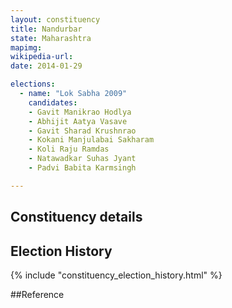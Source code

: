 ```yaml
---
layout: constituency
title: Nandurbar
state: Maharashtra
mapimg: 
wikipedia-url: 
date: 2014-01-29

elections: 
  - name: "Lok Sabha 2009"
    candidates: 
    - Gavit Manikrao Hodlya 
    - Abhijit Aatya Vasave 
    - Gavit Sharad Krushnrao 
    - Kokani Manjulabai Sakharam 
    - Koli Raju Ramdas 
    - Natawadkar Suhas Jyant 
    - Padvi Babita Karmsingh 

---
```

## Constituency details


## Election History
{% include "constituency_election_history.html" %}

##Reference
